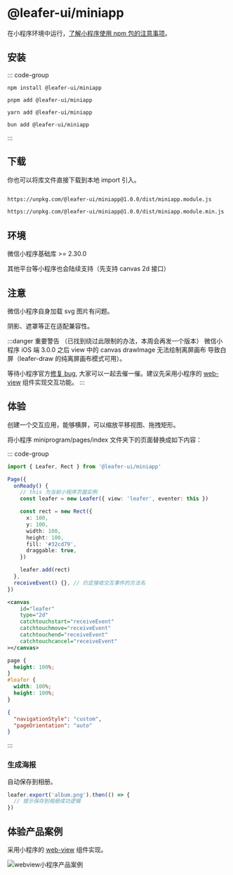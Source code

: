 # @leafer-ui/miniapp

在小程序环境中运行，[了解小程序使用 npm 包的注意事项](https://developers.weixin.qq.com/miniprogram/dev/devtools/npm.html)。

## 安装

::: code-group

```sh[npm]
npm install @leafer-ui/miniapp
```

```sh[pnpm]
pnpm add @leafer-ui/miniapp
```

```sh[yarn]
yarn add @leafer-ui/miniapp
```

```sh[bun]
bun add @leafer-ui/miniapp
```

:::

## 下载

你也可以将库文件直接下载到本地 import 引入。

```sh

https://unpkg.com/@leafer-ui/miniapp@1.0.0/dist/miniapp.module.js

https://unpkg.com/@leafer-ui/miniapp@1.0.0/dist/miniapp.module.min.js
```

## 环境

微信小程序基础库 >= 2.30.0

其他平台等小程序也会陆续支持（先支持 canvas 2d 接口）

## 注意

微信小程序自身加载 svg 图片有问题。

阴影、遮罩等正在适配兼容性。

:::danger 重要警告 （已找到绕过此限制的办法，本周会再发一个版本）
微信小程序 iOS 端 3.0.0 之后 view 中的 canvas drawImage 无法绘制离屏画布 导致白屏（leafer-draw 的纯离屏画布模式可用）。

等待小程序官方[修复 bug](https://developers.weixin.qq.com/community/develop/doc/000264fc838f08be4d6002d9166c00), 大家可以一起去催一催。建议先采用小程序的 [web-view](https://developers.weixin.qq.com/miniprogram/dev/component/web-view.html) 组件实现交互功能。
:::

## 体验

创建一个交互应用，能够横屏，可以缩放平移视图、拖拽矩形。

将小程序 miniprogram/pages/index 文件夹下的页面替换成如下内容：

::: code-group

```ts [index.ts]
import { Leafer, Rect } from '@leafer-ui/miniapp'

Page({
  onReady() {
    // this 为当前小程序页面实例
    const leafer = new Leafer({ view: 'leafer', eventer: this })

    const rect = new Rect({
      x: 100,
      y: 100,
      width: 100,
      height: 100,
      fill: '#32cd79',
      draggable: true,
    })

    leafer.add(rect)
  },
  receiveEvent() {}, // 约定接收交互事件的方法名
})
```

```xml [index.wxml]
<canvas
    id="leafer"
    type="2d"
    catchtouchstart="receiveEvent"
    catchtouchmove="receiveEvent"
    catchtouchend="receiveEvent"
    catchtouchcancel="receiveEvent"
></canvas>
```

```css [index.wxss]
page {
  height: 100%;
}
#leafer {
  width: 100%;
  height: 100%;
}
```

```json [index.json]
{
  "navigationStyle": "custom",
  "pageOrientation": "auto"
}
```

:::

### 生成海报

自动保存到相册。

```ts
leafer.export('album.png').then(() => {
  // 提示保存到相册成功逻辑
})
```

## 体验产品案例

采用小程序的 [web-view](https://developers.weixin.qq.com/miniprogram/dev/component/web-view.html) 组件实现。

![webview小程序产品案例](https://leaferjs.com/image/case/zhuzi.jpg)
